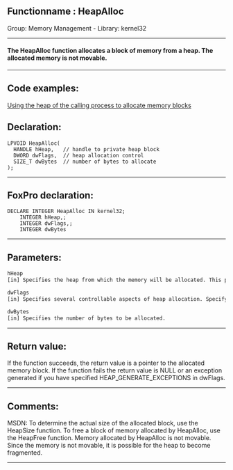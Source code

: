 <link rel="stylesheet" type="text/css" href="../../css/win32api.css">  
<link rel="stylesheet" href="https://cdnjs.cloudflare.com/ajax/libs/font-awesome/4.7.0/css/font-awesome.min.css">

## Functionname : HeapAlloc
Group: Memory Management - Library: kernel32    
***  


#### The HeapAlloc function allocates a block of memory from a heap. The allocated memory is <Strong>not movable</Strong>.
***  


## Code examples:
[Using the heap of the calling process to allocate memory blocks](../../samples/sample_199.md)  

## Declaration:
```foxpro  
LPVOID HeapAlloc(
  HANDLE hHeap,   // handle to private heap block
  DWORD dwFlags,  // heap allocation control
  SIZE_T dwBytes  // number of bytes to allocate
);  
```  
***  


## FoxPro declaration:
```foxpro  
DECLARE INTEGER HeapAlloc IN kernel32;
	INTEGER hHeap,;
	INTEGER dwFlags,;
	INTEGER dwBytes  
```  
***  


## Parameters:
```txt  
hHeap
[in] Specifies the heap from which the memory will be allocated. This parameter is a handle returned by the HeapCreate or GetProcessHeap function.

dwFlags
[in] Specifies several controllable aspects of heap allocation. Specifying any of these values will override the corresponding value specified when the heap was created with HeapCreate.

dwBytes
[in] Specifies the number of bytes to be allocated.  
```  
***  


## Return value:
If the function succeeds, the return value is a pointer to the allocated memory block. If the function fails the return value is NULL or an exception generated if you have specified HEAP_GENERATE_EXCEPTIONS in dwFlags.
  
***  


## Comments:
MSDN: To determine the actual size of the allocated block, use the HeapSize function. To free a block of memory allocated by HeapAlloc, use the HeapFree function. Memory allocated by HeapAlloc is not movable. Since the memory is not movable, it is possible for the heap to become fragmented.  
  
***  

